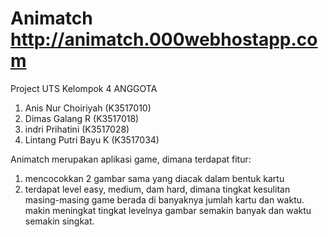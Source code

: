 # Animatch http://animatch.000webhostapp.com


Project  UTS Kelompok 4
ANGGOTA
1. Anis Nur Choiriyah (K3517010)
2. Dimas Galang R (K3517018)
3. indri Prihatini (K3517028)
4. Lintang Putri Bayu K (K3517034)

Animatch merupakan aplikasi game, dimana terdapat fitur:
1. mencocokkan 2 gambar sama yang diacak dalam bentuk kartu
2. terdapat level easy, medium, dam hard, dimana tingkat kesulitan masing-masing game berada di banyaknya jumlah kartu dan waktu.
   makin meningkat tingkat levelnya gambar semakin banyak dan waktu semakin singkat.
